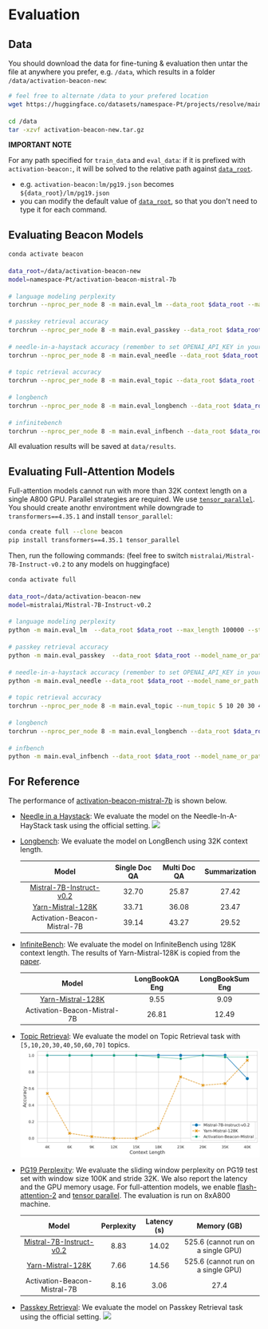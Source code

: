 # Evaluation

## Data
You should download the data for fine-tuning & evaluation then untar the file at anywhere you prefer, e.g. `/data`, which results in a folder `/data/activation-beacon-new`:
```bash
# feel free to alternate /data to your prefered location
wget https://huggingface.co/datasets/namespace-Pt/projects/resolve/main/activation-beacon-new.tar.gz?download=true -O /data/activation-beacon-new.tar.gz

cd /data
tar -xzvf activation-beacon-new.tar.gz
```

**IMPORTANT NOTE**

For any path specified for `train_data` and `eval_data`: if it is prefixed with `activation-beacon:`, it will be solved to the relative path against [`data_root`](../src/args.py). 
  - e.g. `activation-beacon:lm/pg19.json` becomes `${data_root}/lm/pg19.json`
  - you can modify the default value of [`data_root`](../src/args.py), so that you don't need to type it for each command.


## Evaluating Beacon Models
```bash
conda activate beacon

data_root=/data/activation-beacon-new
model=namespace-Pt/activation-beacon-mistral-7b

# language modeling perplexity
torchrun --nproc_per_node 8 -m main.eval_lm --data_root $data_root --max_length 100000 --stride 32768 --model_name_or_path $model

# passkey retrieval accuracy
torchrun --nproc_per_node 8 -m main.eval_passkey --data_root $data_root --model_name_or_path $model --chat_template mistral

# needle-in-a-haystack accuracy (remember to set OPENAI_API_KEY in your environmental variable)
torchrun --nproc_per_node 8 -m main.eval_needle --data_root $data_root --model_name_or_path $model --chat_template mistral --gpt_eval

# topic retrieval accuracy
torchrun --nproc_per_node 8 -m main.eval_topic --data_root $data_root --model_name_or_path $model --chat_template mistral

# longbench
torchrun --nproc_per_node 8 -m main.eval_longbench --data_root $data_root --max_length 31500 --model_name_or_path $model --chat_template mistral

# infinitebench
torchrun --nproc_per_node 8 -m main.eval_infbench --data_root $data_root --max_length 128000 --model_name_or_path $model --chat_template mistral
```

All evaluation results will be saved at `data/results`.



## Evaluating Full-Attention Models

Full-attention models cannot run with more than 32K context length on a single A800 GPU. Parallel strategies are required. We use [`tensor_parallel`](https://github.com/BlackSamorez/tensor_parallel). You should create anothr environtment while downgrade to `transformers==4.35.1` and install `tensor_parallel`:
```bash
conda create full --clone beacon
pip install transformers==4.35.1 tensor_parallel
```

Then, run the following commands: (feel free to switch `mistralai/Mistral-7B-Instruct-v0.2` to any models on huggingface)

```bash
conda activate full

data_root=/data/activation-beacon-new
model=mistralai/Mistral-7B-Instruct-v0.2

# language modeling perplexity
python -m main.eval_lm  --data_root $data_root --max_length 100000 --stride 32768 --model_name_or_path $model --attn_impl flash_attention_2 --enable_tp

# passkey retrieval accuracy
python -m main.eval_passkey  --data_root $data_root --model_name_or_path $model --attn_impl flash_attention_2 --enable_tp --chat_template mistral

# needle-in-a-haystack accuracy (remember to set OPENAI_API_KEY in your environmental variable)
python -m main.eval_needle --data_root $data_root --model_name_or_path $model --attn_impl flash_attention_2 --enable_tp --chat_template mistral --gpt_eval

# topic retrieval accuracy
torchrun --nproc_per_node 8 -m main.eval_topic --num_topic 5 10 20 30 40 50 60 70 --data_root $data_root --model_name_or_path $model --attn_impl flash_attention_2 --chat_template mistral

# longbench
torchrun --nproc_per_node 8 -m main.eval_longbench --data_root $data_root --model_name_or_path $model --attn_impl flash_attention_2 --max_length 31500 --chat_template mistral

# infbench
python -m main.eval_infbench --data_root $data_root --model_name_or_path $model --attn_impl flash_attention_2 --chat_template mistral --enable_tp --max_length 128000
```

## For Reference

The performance of [activation-beacon-mistral-7b](https://huggingface.co/namespace-Pt/activation-beacon-mistral-7b) is shown below.

- [Needle in a Haystack](https://github.com/gkamradt/LLMTest_NeedleInAHaystack):
We evaluate the model on the Needle-In-A-HayStack task using the official setting.
<img src="../imgs/needle.png"></img>


- [Longbench](https://arxiv.org/abs/2308.14508): We evaluate the model on LongBench using 32K context length.

    |Model|Single Doc QA|Multi Doc QA|Summarization|
    |:-:|:-:|:-:|:-:|
    |[Mistral-7B-Instruct-v0.2](https://huggingface.co/mistralai/Mistral-7B-Instruct-v0.2)|32.70|25.87|27.42|
    |[Yarn-Mistral-128K](https://huggingface.co/NousResearch/Yarn-Mistral-7b-128k)|33.71|36.08|23.47|
    |Activation-Beacon-Mistral-7B|39.14|43.27|29.52|

- [InfiniteBench](https://arxiv.org/pdf/2402.13718.pdf): We evaluate the model on InfiniteBench using 128K context length. The results of Yarn-Mistral-128K is copied from the [paper](https://arxiv.org/pdf/2402.13718.pdf).

    |Model|LongBookQA Eng|LongBookSum Eng|
    |:-:|:-:|:-:|
    |[Yarn-Mistral-128K](https://huggingface.co/NousResearch/Yarn-Mistral-7b-128k)|9.55|9.09|
    |Activation-Beacon-Mistral-7B|26.81|12.49|

- [Topic Retrieval](https://lmsys.org/blog/2023-06-29-longchat/): We evaluate the model on Topic Retrieval task with `[5,10,20,30,40,50,60,70]` topics.
<img src="../imgs/topic.png"></img>

- [PG19 Perplexity](https://arxiv.org/abs/2309.12307): We evaluate the sliding window perplexity on PG19 test set with window size 100K and stride 32K. We also report the latency and the GPU memory usage. For full-attention models, we enable [flash-attention-2](https://github.com/Dao-AILab/flash-attention) and [tensor parallel](https://github.com/BlackSamorez/tensor_parallel). The evaluation is run on 8xA800 machine.

    |Model|Perplexity|Latency (s)|Memory (GB)|
    |:-:|:-:|:-:|:-:|
    |[Mistral-7B-Instruct-v0.2](https://huggingface.co/mistralai/Mistral-7B-Instruct-v0.2)|8.83|14.02|525.6 (cannot run on a single GPU)|
    |[Yarn-Mistral-128K](https://huggingface.co/NousResearch/Yarn-Mistral-7b-128k)|7.66|14.56|525.6 (cannot run on a single GPU)|
    |Activation-Beacon-Mistral-7B|8.16|3.06|27.4|

- [Passkey Retrieval](https://arxiv.org/abs/2309.12307): We evaluate the model on Passkey Retrieval task using the official setting.
<img src="../imgs/passkey.png"></img>

